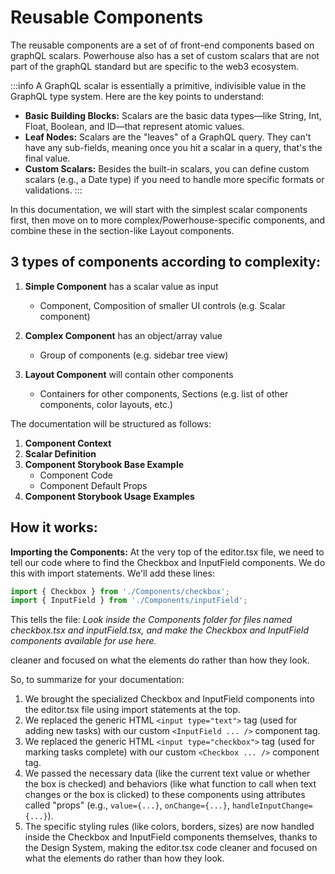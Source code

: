 # Reusable Components

The reusable components are a set of of front-end components based on graphQL scalars. 
Powerhouse also has a set of custom scalars that are not part of the graphQL standard but are specific to the web3 ecosystem.

:::info
A GraphQL scalar is essentially a primitive, indivisible value in the GraphQL type system. 
Here are the key points to understand:

- **Basic Building Blocks:** Scalars are the basic data types—like String, Int, Float, Boolean, and ID—that represent atomic values.
- **Leaf Nodes:** Scalars are the "leaves" of a GraphQL query. They can't have any sub-fields, meaning once you hit a scalar in a query, that's the final value.
- **Custom Scalars:** Besides the built-in scalars, you can define custom scalars (e.g., a Date type) if you need to handle more specific formats or validations.
:::

In this documentation, we will start with the simplest scalar components first, then move on to more complex/Powerhouse-specific components, 
and combine these in the section-like Layout components.

## **3 types of components according to complexity:**

1. **Simple Component** has a scalar value as input 
    - Component, Composition of smaller UI controls (e.g. Scalar component)
    
2. **Complex Component** has an object/array value 
    - Group of components (e.g. sidebar tree view)
    
3. **Layout Component** will contain other components 
    - Containers for other components, Sections (e.g. list of other components, color layouts, etc.)

The documentation will be structured as follows:

1. **Component Context**
2. **Scalar Definition**
3. **Component Storybook Base Example**
    - Component Code
    - Component Default Props
4. **Component Storybook Usage Examples**


## How it works:
**Importing the Components:**
At the very top of the editor.tsx file, we need to tell our code where to find the Checkbox and InputField components. 
We do this with import statements. We'll add these lines:

```ts
import { Checkbox } from './Components/checkbox';
import { InputField } from './Components/inputField';
```

This tells the file:
*Look inside the Components folder for files named checkbox.tsx and inputField.tsx, and make the Checkbox and InputField components available for use here.*

cleaner and focused on what the elements do rather than how they look.

So, to summarize for your documentation:
1. We brought the specialized Checkbox and InputField components into the editor.tsx file using import statements at the top.
2. We replaced the generic HTML `<input type="text">` tag (used for adding new tasks) with our custom `<InputField ... />` component tag.
3. We replaced the generic HTML `<input type="checkbox">` tag (used for marking tasks complete) with our custom `<Checkbox ... />` component tag.
4. We passed the necessary data (like the current text value or whether the box is checked) and behaviors (like what function to call when text changes or the box is clicked) to these components using attributes called "props" (e.g., `value={...}`, `onChange={...}`, `handleInputChange={...}`).
5. The specific styling rules (like colors, borders, sizes) are now handled inside the Checkbox and InputField components themselves, thanks to the Design System, making the editor.tsx code cleaner and focused on what the elements do rather than how they look.
